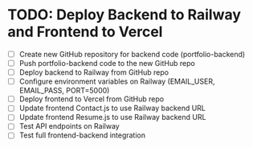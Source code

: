 # TODO: Deploy Backend to Railway and Frontend to Vercel

- [ ] Create new GitHub repository for backend code (portfolio-backend)
- [ ] Push portfolio-backend code to the new GitHub repo
- [ ] Deploy backend to Railway from GitHub repo
- [ ] Configure environment variables on Railway (EMAIL_USER, EMAIL_PASS, PORT=5000)
- [ ] Deploy frontend to Vercel from GitHub repo
- [ ] Update frontend Contact.js to use Railway backend URL
- [ ] Update frontend Resume.js to use Railway backend URL
- [ ] Test API endpoints on Railway
- [ ] Test full frontend-backend integration

